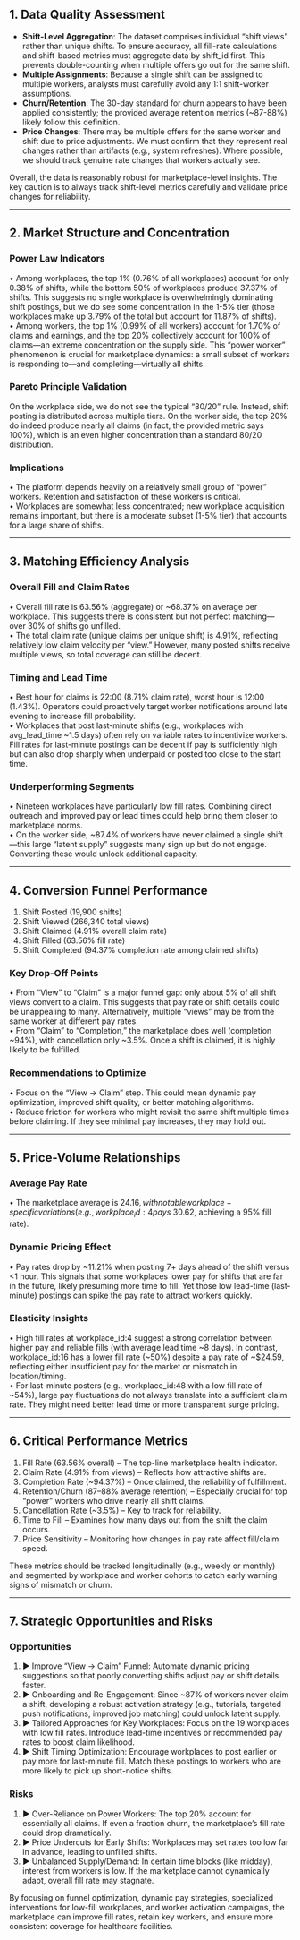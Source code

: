 ## 1. Data Quality Assessment
- **Shift-Level Aggregation**: The dataset comprises individual “shift views” rather than unique shifts. To ensure accuracy, all fill-rate calculations and shift-based metrics must aggregate data by shift_id first. This prevents double-counting when multiple offers go out for the same shift.  
- **Multiple Assignments**: Because a single shift can be assigned to multiple workers, analysts must carefully avoid any 1:1 shift-worker assumptions.  
- **Churn/Retention**: The 30-day standard for churn appears to have been applied consistently; the provided average retention metrics (~87-88%) likely follow this definition.  
- **Price Changes**: There may be multiple offers for the same worker and shift due to price adjustments. We must confirm that they represent real changes rather than artifacts (e.g., system refreshes). Where possible, we should track genuine rate changes that workers actually see.

Overall, the data is reasonably robust for marketplace-level insights. The key caution is to always track shift-level metrics carefully and validate price changes for reliability.

---

## 2. Market Structure and Concentration
### Power Law Indicators
• Among workplaces, the top 1% (0.76% of all workplaces) account for only 0.38% of shifts, while the bottom 50% of workplaces produce 37.37% of shifts. This suggests no single workplace is overwhelmingly dominating shift postings, but we do see some concentration in the 1-5% tier (those workplaces make up 3.79% of the total but account for 11.87% of shifts).  
• Among workers, the top 1% (0.99% of all workers) account for 1.70% of claims and earnings, and the top 20% collectively account for 100% of claims—an extreme concentration on the supply side. This “power worker” phenomenon is crucial for marketplace dynamics: a small subset of workers is responding to—and completing—virtually all shifts.

### Pareto Principle Validation
On the workplace side, we do not see the typical “80/20” rule. Instead, shift posting is distributed across multiple tiers. On the worker side, the top 20% do indeed produce nearly all claims (in fact, the provided metric says 100%), which is an even higher concentration than a standard 80/20 distribution.

### Implications
• The platform depends heavily on a relatively small group of “power” workers. Retention and satisfaction of these workers is critical.  
• Workplaces are somewhat less concentrated; new workplace acquisition remains important, but there is a moderate subset (1-5% tier) that accounts for a large share of shifts.

---

## 3. Matching Efficiency Analysis
### Overall Fill and Claim Rates
• Overall fill rate is 63.56% (aggregate) or ~68.37% on average per workplace. This suggests there is consistent but not perfect matching—over 30% of shifts go unfilled.  
• The total claim rate (unique claims per unique shift) is 4.91%, reflecting relatively low claim velocity per “view.” However, many posted shifts receive multiple views, so total coverage can still be decent.

### Timing and Lead Time
• Best hour for claims is 22:00 (8.71% claim rate), worst hour is 12:00 (1.43%). Operators could proactively target worker notifications around late evening to increase fill probability.  
• Workplaces that post last-minute shifts (e.g., workplaces with avg_lead_time ~1.5 days) often rely on variable rates to incentivize workers. Fill rates for last-minute postings can be decent if pay is sufficiently high but can also drop sharply when underpaid or posted too close to the start time.

### Underperforming Segments
• Nineteen workplaces have particularly low fill rates. Combining direct outreach and improved pay or lead times could help bring them closer to marketplace norms.  
• On the worker side, ~87.4% of workers have never claimed a single shift—this large “latent supply” suggests many sign up but do not engage. Converting these would unlock additional capacity.

---

## 4. Conversion Funnel Performance
1. Shift Posted (19,900 shifts)  
2. Shift Viewed (266,340 total views)  
3. Shift Claimed (4.91% overall claim rate)  
4. Shift Filled (63.56% fill rate)  
5. Shift Completed (94.37% completion rate among claimed shifts)

### Key Drop-Off Points
• From “View” to “Claim” is a major funnel gap: only about 5% of all shift views convert to a claim. This suggests that pay rate or shift details could be unappealing to many. Alternatively, multiple “views” may be from the same worker at different pay rates.  
• From “Claim” to “Completion,” the marketplace does well (completion ~94%), with cancellation only ~3.5%. Once a shift is claimed, it is highly likely to be fulfilled.

### Recommendations to Optimize
• Focus on the “View → Claim” step. This could mean dynamic pay optimization, improved shift quality, or better matching algorithms.  
• Reduce friction for workers who might revisit the same shift multiple times before claiming. If they see minimal pay increases, they may hold out.

---

## 5. Price-Volume Relationships
### Average Pay Rate
• The marketplace average is $24.16, with notable workplace-specific variations (e.g., workplace_id:4 pays ~$30.62, achieving a 95% fill rate).

### Dynamic Pricing Effect
• Pay rates drop by ~11.21% when posting 7+ days ahead of the shift versus <1 hour. This signals that some workplaces lower pay for shifts that are far in the future, likely presuming more time to fill. Yet those low lead-time (last-minute) postings can spike the pay rate to attract workers quickly.

### Elasticity Insights
• High fill rates at workplace_id:4 suggest a strong correlation between higher pay and reliable fills (with average lead time ~8 days). In contrast, workplace_id:16 has a lower fill rate (~50%) despite a pay rate of ~$24.59, reflecting either insufficient pay for the market or mismatch in location/timing.  
• For last-minute posters (e.g., workplace_id:48 with a low fill rate of ~54%), large pay fluctuations do not always translate into a sufficient claim rate. They might need better lead time or more transparent surge pricing.

---

## 6. Critical Performance Metrics
1. Fill Rate (63.56% overall) – The top-line marketplace health indicator.  
2. Claim Rate (4.91% from views) – Reflects how attractive shifts are.  
3. Completion Rate (~94.37%) – Once claimed, the reliability of fulfillment.  
4. Retention/Churn (87–88% average retention) – Especially crucial for top “power” workers who drive nearly all shift claims.  
5. Cancellation Rate (~3.5%) – Key to track for reliability.  
6. Time to Fill – Examines how many days out from the shift the claim occurs.  
7. Price Sensitivity – Monitoring how changes in pay rate affect fill/claim speed.

These metrics should be tracked longitudinally (e.g., weekly or monthly) and segmented by workplace and worker cohorts to catch early warning signs of mismatch or churn.

---

## 7. Strategic Opportunities and Risks
### Opportunities
1. ► Improve “View → Claim” Funnel: Automate dynamic pricing suggestions so that poorly converting shifts adjust pay or shift details faster.  
2. ► Onboarding and Re-Engagement: Since ~87% of workers never claim a shift, developing a robust activation strategy (e.g., tutorials, targeted push notifications, improved job matching) could unlock latent supply.  
3. ► Tailored Approaches for Key Workplaces: Focus on the 19 workplaces with low fill rates. Introduce lead-time incentives or recommended pay rates to boost claim likelihood.  
4. ► Shift Timing Optimization: Encourage workplaces to post earlier or pay more for last-minute fill. Match these postings to workers who are more likely to pick up short-notice shifts.

### Risks
1. ► Over-Reliance on Power Workers: The top 20% account for essentially all claims. If even a fraction churn, the marketplace’s fill rate could drop dramatically.  
2. ► Price Undercuts for Early Shifts: Workplaces may set rates too low far in advance, leading to unfilled shifts.  
3. ► Unbalanced Supply/Demand: In certain time blocks (like midday), interest from workers is low. If the marketplace cannot dynamically adapt, overall fill rate may stagnate.

By focusing on funnel optimization, dynamic pay strategies, specialized interventions for low-fill workplaces, and worker activation campaigns, the marketplace can improve fill rates, retain key workers, and ensure more consistent coverage for healthcare facilities.